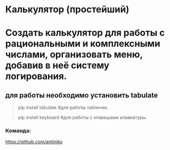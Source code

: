 # Калькулятор (простейший)
# Создать калькулятор для работы с рациональными и комплексными числами, организовать меню, добавив в неё систему логирования.
## для работы необходимо установить tabulate 

> pip install tabulate #для работы табличек.

> pip install keyboard #для работы с клавишами клавиатуры.
### Команда:
https://github.com/antiniko
